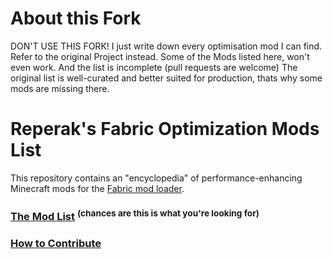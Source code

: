 # About this Fork
DON'T USE THIS FORK! I just write down every optimisation mod I can find. Refer to the original Project instead.
Some of the Mods listed here, won't even work. And the list is incomplete (pull requests are welcome)
The original list is well-curated and better suited for production, thats why some mods are missing there.

# Reperak's Fabric Optimization Mods List
This repository contains an "encyclopedia" of performance-enhancing Minecraft mods for the [Fabric mod loader](https://fabricmc.net).

### [The Mod List](MODLIST.md) <sup>(chances are this is what you're looking for)</sup>

### [How to Contribute](CONTRIBUTING.md)
